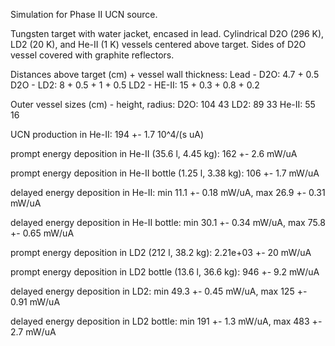 Simulation for Phase II UCN source.

Tungsten target with water jacket, encased in lead.
Cylindrical D2O (296 K), LD2 (20 K), and He-II (1 K) vessels centered above target.
Sides of D2O vessel covered with graphite reflectors.

Distances above target (cm) + vessel wall thickness:
Lead - D2O: 4.7 + 0.5
D2O - LD2: 8 + 0.5 + 1 + 0.5
LD2 - HE-II: 15 + 0.3 + 0.8 + 0.2

Outer vessel sizes (cm) - height, radius:
D2O: 104 43
LD2: 89 33
He-II: 55 16

UCN production in He-II:
194 +- 1.7 10^4/(s uA)

prompt energy deposition in He-II (35.6 l, 4.45 kg):
162 +- 2.6 mW/uA

prompt energy deposition in He-II bottle (1.25 l, 3.38 kg):
106 +- 1.7 mW/uA

delayed energy deposition in He-II:
min 11.1 +- 0.18 mW/uA, max 26.9 +- 0.31 mW/uA

delayed energy deposition in He-II bottle:
min 30.1 +- 0.34 mW/uA, max 75.8 +- 0.65 mW/uA

prompt energy deposition in LD2 (212 l, 38.2 kg):
2.21e+03 +- 20 mW/uA

prompt energy deposition in LD2 bottle (13.6 l, 36.6 kg):
946 +- 9.2 mW/uA

delayed energy deposition in LD2:
min 49.3 +- 0.45 mW/uA, max 125 +- 0.91 mW/uA

delayed energy deposition in LD2 bottle:
min 191 +- 1.3 mW/uA, max 483 +- 2.7 mW/uA

